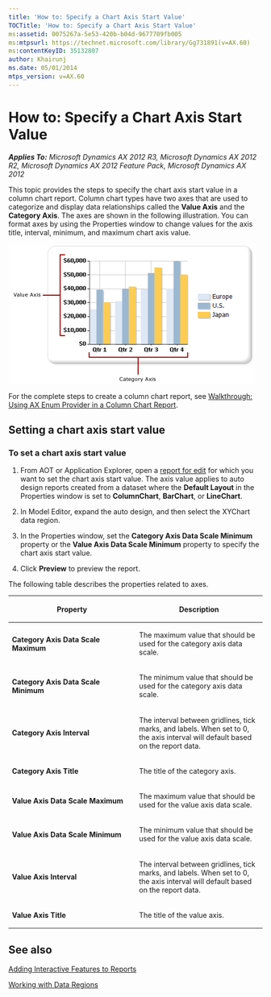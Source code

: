 ```yaml
---
title: 'How to: Specify a Chart Axis Start Value'
TOCTitle: 'How to: Specify a Chart Axis Start Value'
ms:assetid: 0075267a-5e53-420b-b04d-9677709fb005
ms:mtpsurl: https://technet.microsoft.com/library/Gg731891(v=AX.60)
ms:contentKeyID: 35132807
author: Khairunj
ms.date: 05/01/2014
mtps_version: v=AX.60
---
```


# How to: Specify a Chart Axis Start Value 


_**Applies To:** Microsoft Dynamics AX 2012 R3, Microsoft Dynamics AX 2012 R2, Microsoft Dynamics AX 2012 Feature Pack, Microsoft Dynamics AX 2012_

This topic provides the steps to specify the chart axis start value in a column chart report. Column chart types have two axes that are used to categorize and display data relationships called the **Value Axis** and the **Category Axis**. The axes are shown in the following illustration. You can format axes by using the Properties window to change values for the axis title, interval, minimum, and maximum chart axis value.

![ColumnChart with Value and Category Labeled](images/Gg731891.ChartColumn(AX.60).png "ColumnChart with Value and Category Labeled")

For the complete steps to create a column chart report, see [Walkthrough: Using AX Enum Provider in a Column Chart Report](walkthrough-using-ax-enum-provider-in-a-column-chart-report.md).

## Setting a chart axis start value

### To set a chart axis start value

1.  From AOT or Application Explorer, open a [report for edit](how-to-access-a-report-for-edit.md) for which you want to set the chart axis start value. The axis value applies to auto design reports created from a dataset where the **Default Layout** in the Properties window is set to **ColumnChart**, **BarChart**, or **LineChart**.

2.  In Model Editor, expand the auto design, and then select the XYChart data region.

3.  In the Properties window, set the **Category Axis Data Scale Minimum** property or the **Value Axis Data Scale Minimum** property to specify the chart axis start value.

4.  Click **Preview** to preview the report.

The following table describes the properties related to axes.

<table>
<colgroup>
<col style="width: 50%" />
<col style="width: 50%" />
</colgroup>
<thead>
<tr class="header">
<th><p>Property</p></th>
<th><p>Description</p></th>
</tr>
</thead>
<tbody>
<tr class="odd">
<td><p><strong>Category Axis Data Scale Maximum</strong></p></td>
<td><p>The maximum value that should be used for the category axis data scale.</p></td>
</tr>
<tr class="even">
<td><p><strong>Category Axis Data Scale Minimum</strong></p></td>
<td><p>The minimum value that should be used for the category axis data scale.</p></td>
</tr>
<tr class="odd">
<td><p><strong>Category Axis Interval</strong></p></td>
<td><p>The interval between gridlines, tick marks, and labels. When set to 0, the axis interval will default based on the report data.</p></td>
</tr>
<tr class="even">
<td><p><strong>Category Axis Title</strong></p></td>
<td><p>The title of the category axis.</p></td>
</tr>
<tr class="odd">
<td><p><strong>Value Axis Data Scale Maximum</strong></p></td>
<td><p>The maximum value that should be used for the value axis data scale.</p></td>
</tr>
<tr class="even">
<td><p><strong>Value Axis Data Scale Minimum</strong></p></td>
<td><p>The minimum value that should be used for the value axis data scale.</p></td>
</tr>
<tr class="odd">
<td><p><strong>Value Axis Interval</strong></p></td>
<td><p>The interval between gridlines, tick marks, and labels. When set to 0, the axis interval will default based on the report data.</p></td>
</tr>
<tr class="even">
<td><p><strong>Value Axis Title</strong></p></td>
<td><p>The title of the value axis.</p></td>
</tr>
</tbody>
</table>


## See also

[Adding Interactive Features to Reports](adding-interactive-features-to-reports.md)

[Working with Data Regions](working-with-data-regions.md)

  


